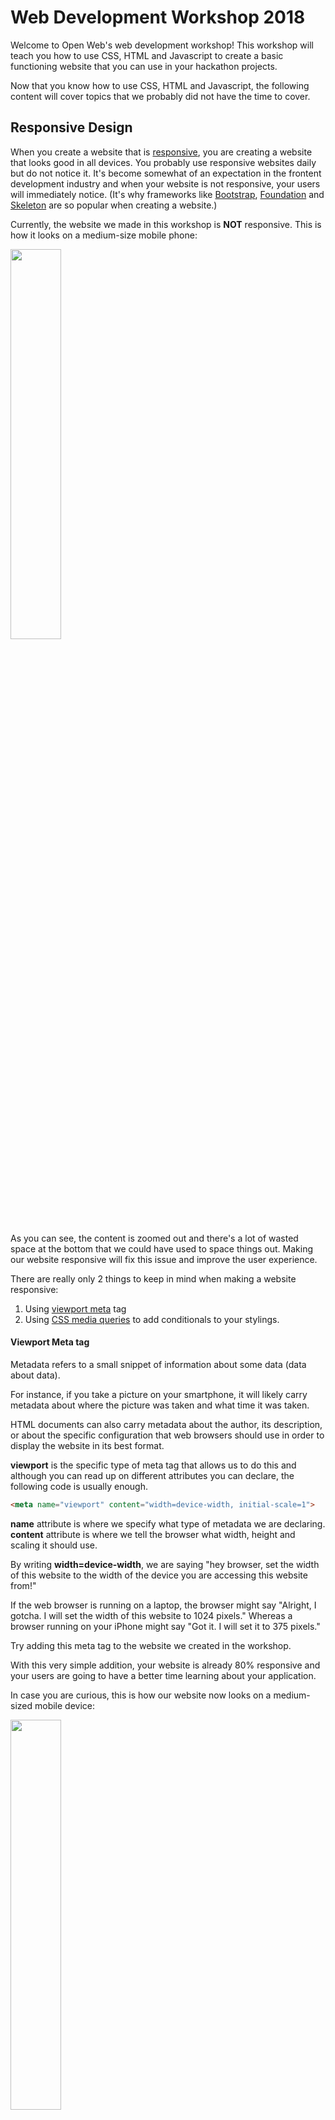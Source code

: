 # Web Development Workshop 2018
Welcome to Open Web's web development workshop! This workshop will teach you how to use CSS, HTML and Javascript to create a basic functioning website that you can use in your hackathon projects.

Now that you know how to use CSS, HTML and Javascript, the following content will cover topics that we probably did not have the time to cover.

## Responsive Design
When you create a website that is [responsive](https://www.w3schools.com/html/html_responsive.asp), you are creating a website that looks good in all devices. You probably use responsive websites daily but do not notice it. It's become somewhat of an expectation in the frontent development industry and when your website is not responsive, your users will immediately notice. (It's why frameworks like [Bootstrap](https://getbootstrap.com/), [Foundation](https://foundation.zurb.com/) and [Skeleton](http://getskeleton.com/) are so popular when creating a website.)

Currently, the website we made in this workshop is **NOT** responsive. This is how it looks on a medium-size mobile phone: 

<img src="./doc/responsive/unresponsive.png" width="40%">

As you can see, the content is zoomed out and there's a lot of wasted space at the bottom that we could have used to space things out. Making our website responsive will fix this issue and improve the user experience.

There are really only 2 things to keep in mind when making a website responsive:

1. Using [viewport meta](https://css-tricks.com/snippets/html/responsive-meta-tag/) tag
2. Using [CSS media queries](https://www.w3schools.com/css/css3_mediaqueries_ex.asp) to add conditionals to your stylings.

#### Viewport Meta tag
Metadata refers to a small snippet of information about some data (data about data). 

For instance, if you take a picture on your smartphone, it will likely carry metadata about where the picture was taken and what time it was taken.

HTML documents can also carry metadata about the author, its description, or about the specific configuration that web browsers should use in order to display the website in its best format.

**viewport** is the specific type of meta tag that allows us to do this and although you can read up on different attributes you can declare, the following code is usually enough.  

```html
<meta name="viewport" content="width=device-width, initial-scale=1">
```

**name** attribute is where we specify what type of metadata we are declaring.
**content** attribute is where we tell the browser what width, height and scaling it should use.

By writing **width=device-width**, we are saying "hey browser, set the width of this website to the width of the device you are accessing this website from!"

If the web browser is running on a laptop, the browser might say "Alright, I gotcha. I will set the width of this website to 1024 pixels." Whereas a browser running on your iPhone might say "Got it. I will set it to 375 pixels."

Try adding this meta tag to the website we created in the workshop.

With this very simple addition, your website is already 80% responsive and your users are going to have a better time learning about your application.

In case you are curious, this is how our website now looks on a medium-sized mobile device:

<img src="./doc/responsive/meta-tag.png" width="40%">

The content is now zoomed in enough for us to read and there's not much wasted space either. This is good. We want this.

But as most of you will have probably noticed already, the website now has overlapping content that makes it harder to read. 

For instance, our awesome company logo at the top right is overlapping the link to our About page. In addition, the 3 features at the bottom of the page are now squashed together. This is not good.

To fix this, we need to introduce **media query** to our CSS.

#### CSS Media Query

There are obviously hundreds of CSS attributes and HTML tags that we did not have the time to show you. Media query is probably among the Top 10 CSS concept that I use **ALL THE TIME** in my personal projects and it looks like this:

```css
@media (max-width: 375px) {
    .hero {
        height: 200px;
        width: 50%;
    }

    /* etc... */
}
```

Don't be freaked out by the **@** sign in CSS. It rarely shows up and out of the 20-something [at-rules](https://developer.mozilla.org/en-US/docs/Web/CSS/At-rule), you'll only probably use 5 of them.

The above statement says "apply the following stylings if the device width is at most 375 pixels." 375px in our example is referred to as a **breakpoint**. It's simply a transition point between media queries. If your phone is 200px wide, then the above stylings will get applied. However if your phone is *376px* wide and therefore *outside of the breakpoint*, then these stylings will simply be ignored.

What's really cool is that media-queries can be layered. You can specify a specfic style change that gets applied at 700px or less and another at 300px or less. If a device with a width of 200px accesses the website, both 700px media-query and 300px media-query will get applied.

Going back to our website, we noticed before that when we added the viewport meta tag, the brand logo overlapped the menu and the 3 features got squashed together. We can use some simple media-query to fix these.

Here's the basic workflow to fix some formatting issues in responsive design:

1. Play around with different sizes to find where the issue occurs.
2. Set a media query breakpoint (if one does not yet exist).
3. Add some custom stylings to fix the issue.

Let's try to fix how the three features at the bottom are all squashed and nasty-looking. First, I open up my chrome developer tools and look for that sweet sweet breakpoint.

![looking for that dank breakpoint](./doc/responsive/looking-for-breakpoint.gif)

Although I can try and pinpoint exactly at what width the three feature boxes begin to overlap, it's usually not worth stressing over specifics when it comes to breakpoints. So I pick 650px here as our breakpoint and add the following rule:

```css
@media (max-width: 650px) {
    #features {
        flex-direction: column;
    }

    #features .feature {
        flex: auto;
    }
}
```

The actual rule I wrote here is irrelevant in this section but basically at device width less than 650px, the features will be stacked vertically instead of horizontally.

This is what that looks like:

<img src="./doc/responsive/features-fixed.png" width="40%">

The menu is still messed up but the changes I implemented are a little bit more complex that requires more CSS and a little bit of Javascript. To sum up the changes I made, at 650px breakpoint, I hid the the links and instead added a [hambuger button](https://en.wikipedia.org/wiki/Hamburger_button) that opens a menu when it's clicked. You can headover to the [responsive branch](https://github.com/openwebbu/intro-webdev-2018/tree/responsive) of this workshop and see what changes I added to the CSS and JS.

If you are really curious about what I did and want to know more, shoot Open Web BU an [email](mailto:openweb@bu.edu).

But basically, you now know most of what it takes to exponentially improve the user experience of your website. Yay!

## Transitions and Animations

Depending on time, we may have had a little bit of time to touch on transitions. If we did, great, if not, great. Either way, we did not touch on everything there is about making your website more interactive.

Animations and transitions can bring your website to life and simply changing the color of a button when a user hovers on it can indicate to the user that a box on the website can be clicked or dragged.

**Basically, interactivity is not necessary but will improve the user experience.**

#### Transitions
As the word implies, transitions are used to transition from one state to another. A button on a website might be one "state" and when it is clicked on, it transitions to another "state."
